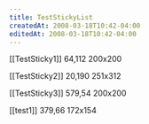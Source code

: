 ```yaml
---
title: TestStickyList
createdAt: 2008-03-18T10:42-04:00
editedAt: 2008-03-18T10:42-04:00
---
```


[[TestSticky1]] 64,112 200x200

[[TestSticky2]] 20,190 251x312

[[TestSticky3]] 579,54 200x200

[[test1]] 379,66 172x154


